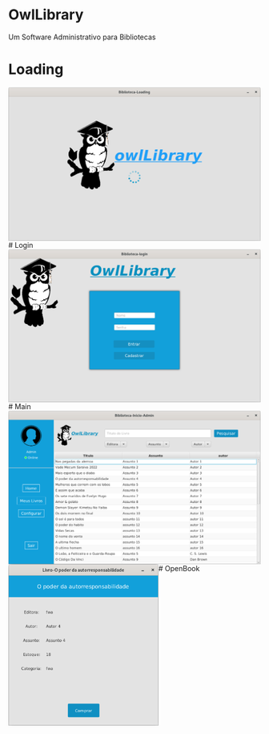 # OwlLibrary
Um Software Administrativo para Bibliotecas 

# Loading
<img src="https://github.com/AlexandreJusten/OwlLibrary/blob/main/img_Readme/Loading2.png" min-width="400px" max-width="600px" width="600px" align="left" alt="Computador iuriCode">
<br>
# Login
<img src="https://github.com/AlexandreJusten/OwlLibrary/blob/main/img_Readme/Login.png" min-width="400px" max-width="600px" width="600px" align="left" alt="Computador iuriCode">
<br>
# Main
<img src="https://github.com/AlexandreJusten/OwlLibrary/blob/main/img_Readme/main.png" min-width="400px" max-width="600px" width="600px" align="left" alt="Computador iuriCode">
<br>
# OpenBook
<img src="https://github.com/AlexandreJusten/OwlLibrary/blob/main/img_Readme/open.png" min-width="400px" max-width="300px" width="300px" align="left" alt="Computador iuriCode">
